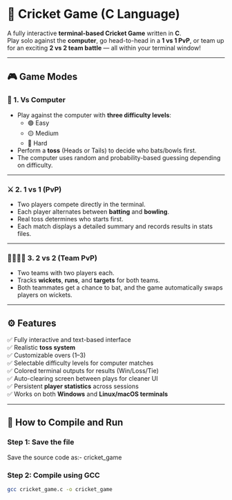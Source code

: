 # 🏏 Cricket Game (C Language)

A fully interactive **terminal-based Cricket Game** written in **C**.  
Play solo against the **computer**, go head-to-head in a **1 vs 1 PvP**, or team up for an exciting **2 vs 2 team battle** — all within your terminal window!

---

## 🎮 Game Modes

### 🧠 1. Vs Computer  
- Play against the computer with **three difficulty levels**:  
  - 🟢 Easy  
  - 🟡 Medium  
  - 🔴 Hard  
- Perform a **toss** (Heads or Tails) to decide who bats/bowls first.  
- The computer uses random and probability-based guessing depending on difficulty.

---

### ⚔️ 2. 1 vs 1 (PvP)  
- Two players compete directly in the terminal.  
- Each player alternates between **batting** and **bowling**.  
- Real toss determines who starts first.  
- Each match displays a detailed summary and records results in stats files.

---

### 🧍‍♂️🧍‍♀️ 3. 2 vs 2 (Team PvP)  
- Two teams with two players each.  
- Tracks **wickets**, **runs**, and **targets** for both teams.  
- Both teammates get a chance to bat, and the game automatically swaps players on wickets.

---

## ⚙️ Features

✅ Fully interactive and text-based interface  
✅ Realistic **toss system**  
✅ Customizable overs (1–3)  
✅ Selectable difficulty levels for computer matches  
✅ Colored terminal outputs for results (Win/Loss/Tie)  
✅ Auto-clearing screen between plays for cleaner UI  
✅ Persistent **player statistics** across sessions  
✅ Works on both **Windows** and **Linux/macOS terminals**

---

## 🧾 How to Compile and Run

### Step 1: Save the file
Save the source code as:-
cricket_game

### Step 2: Compile using GCC
```bash
gcc cricket_game.c -o cricket_game